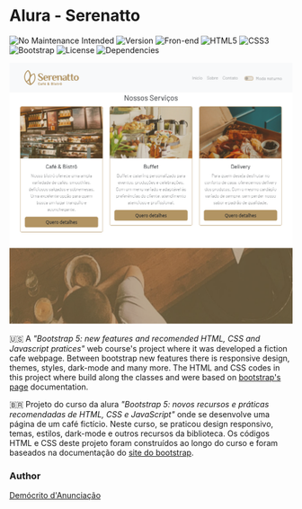 # Alura - Serenatto

![No Maintenance Intended](https://img.shields.io/badge/No%20Maintenance%20Intended-%23D42029.svg?style=for-the-badge)
![Version](https://img.shields.io/badge/v1.0.0-%23FF9900.svg?style=for-the-badge)
![Fron-end](https://img.shields.io/badge/Front%20end-0AC18E?style=for-the-badge)
![HTML5](https://img.shields.io/badge/html5-%23E34F26.svg?style=for-the-badge&logo=html5&logoColor=white)
![CSS3](https://img.shields.io/badge/css3-%231572B6.svg?style=for-the-badge&logo=css3&logoColor=white)
![Bootstrap](https://img.shields.io/badge/bootstrap%205.3.3-%237952b3.svg?style=for-the-badge&logo=bootstrap&logoColor=white)
![License](https://img.shields.io/badge/MIT-%2315726B.svg?style=for-the-badge)
![Dependencies](https://img.shields.io/badge/Dependencies-0-%23FCD535.svg?style=for-the-badge)

![index page](assets/img/Captura%20de%20tela%202024-07-10%20-%2021.01.30.png)

:us:
A _"Bootstrap 5: new features and recomended HTML, CSS and Javascript pratices"_ web course's project where it was developed a fiction cafe webpage. Between bootstrap new features there is responsive design, themes, styles, dark-mode and many more.
The HTML and CSS codes in this project where build along the classes and were based on [bootstrap's page](https://getbootstrap.com) documentation.

:brazil:
Projeto do curso da alura _"Bootstrap 5: novos recursos e práticas recomendadas de HTML, CSS e JavaScript"_ onde se desenvolve uma página de um café fictício. Neste curso, se praticou design responsivo, temas, estilos, dark-mode e outros recursos da biblioteca.
Os códigos HTML e CSS deste projeto foram construídos ao longo do curso e foram baseados na documentação do [site do bootstrap](https://getbootstrap.com).

### Author
[Demócrito d'Anunciação](https://github.com/democrito88)